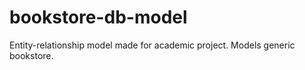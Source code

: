# bookstore-db-model

Entity-relationship model made for academic project.
Models generic bookstore.
